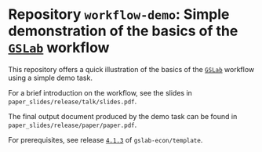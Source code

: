# Repository `workflow-demo`: Simple demonstration of the basics of the [`GSLab`](https://github.com/gslab-econ/template) workflow

This repository offers a quick illustration of the basics of the [`GSLab`](https://github.com/gslab-econ/template) workflow using a simple demo task.

For a brief introduction on the workflow, see the slides in `paper_slides/release/talk/slides.pdf`.

The final output document produced by the demo task can be found in `paper_slides/release/paper/paper.pdf`.

For prerequisites, see release [`4.1.3`](https://github.com/gslab-econ/template/releases/tag/4.1.3) of `gslab-econ/template`.

